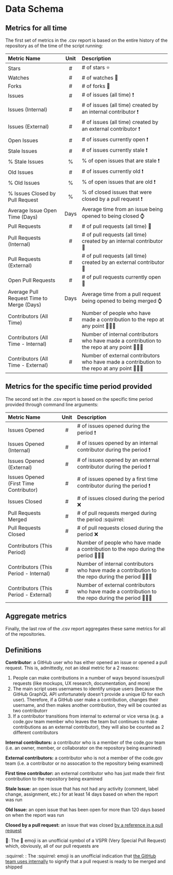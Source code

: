 # Data Schema

## Metrics for all time

The first set of metrics in the .csv report is based on the entire history of the repository as of the time of the script running:

| Metric Name                                | Unit   | Description                         |
| :----------------------------------------- |:------:| :---------------------------------- |
| Stars                                      | #      | # of stars ⭐ |
| Watches                                    | #      | # of watches 👀 |
| Forks                                      | #      | # of forks 🍴 |
| Issues                                     | #      | # of issues (all time) ❗ |
| Issues (Internal)                          | #      | # of issues (all time) created by an internal contributor ❗ |
| Issues (External)                          | #      | # of issues (all time) created by an external contributor ❗ |
| Open Issues                                | #      | # of issues currently open ❗ |
| Stale Issues                               | #      | # of issues currently stale ❗ |
| % Stale Issues                             | %      | % of open issues that are stale ❗ |
| Old Issues                                 | #      | # of issues currently old ❗ |
| % Old Issues                               | %      | % of open issues that are old ❗ |
| % Issues Closed by Pull Request            | %      | % of closed issues that were closed by a pull request ❗ |
| Average Issue Open Time (Days)             | Days   | Average time from an issue being opened to being closed ⌚ |
| Pull Requests                              | #      | # of pull requests (all time) 🛵 |
| Pull Requests (Internal)                   | #      | # of pull requests (all time) created by an internal contributor 🛵 |
| Pull Requests (External)                   | #      | # of pull requests (all time) created by an external contributor 🛵 |
| Open Pull Requests                         | #      | # of pull requests currently open 🛵 |
| Average Pull Request Time to Merge (Days)  | Days   | Average time from a pull request being opened to being merged ⌚ |
| Contributors (All Time)                    | #      | Number of people who have made a contribution to the repo at any point 👩🏽‍💻 |
| Contributors (All Time - Internal)         | #      | Number of internal contributors who have made a contribution to the repo at any point 👩🏽‍💻 |
| Contributors (All Time - External)         | #      | Number of external contributors who have made a contribution to the repo at any point 👩🏽‍💻 |

## Metrics for the specific time period provided

The second set in the .csv report is based on the specific time period provided through command line arguments:

| Metric Name                                | Unit   | Description                         |
| :----------------------------------------- |:------:| :-----------------------------------|
| Issues Opened                              | #      | # of issues opened during the period ❗ |
| Issues Opened (Internal)                   | #      | # of issues opened by an internal contributor during the period ❗ |
| Issues Opened (External)                   | #      | # of issues opened by an external contributor during the period ❗ |
| Issues Opened (First Time Contributor)     | #      | # of issues opened by a first time contributor during the period ❗ |
| Issues Closed                              | #      | # of issues closed during the period ❌ |
| Pull Requests Merged                       | #      | # of pull requests merged during the period :squirrel: |
| Pull Requests Closed                       | #      | # of pull requests closed during the period ❌ |
| Contributors (This Period)                 | #      | Number of people who have made a contribution to the repo during the period 👩🏽‍💻 |
| Contributors (This Period - Internal)      | #      | Number of internal contributors who have made a contribution to the repo during the period 👩🏽‍💻 |
| Contributors (This Period - External)      | #      | Number of external contributors who have made a contribution to the repo during the period 👩🏽‍💻 |

## Aggregate metrics

Finally, the last row of the .csv report aggregates these same metrics for all of the repositories.

## Definitions

**Contributor**: a GitHub user who has either opened an issue or opened a pull request. This is, admittedly, not an ideal metric for a 2 reasons:

1. People can make contributions in a number of ways beyond issues/pull requests (like mockups, UX research, documentation, and more)
2. The main script uses usernames to identify unique users (because the GitHub GraphQL API unfortunately doesn't provide a unique ID for each user). Therefore, if a GitHub user make a contribution, changes their username, and then makes another contribution, they will be counted as two contributorr
3. If a contributor transitions from internal to external or vice versa (e.g. a code.gov team member who leaves the team but continues to make contributions as an external contributor), they will also be counted as 2 different contributors

**Internal contributors:** a contributor who is a member of the code.gov team (i.e. an owner, member, or collaborator on the repository being examined)

**External contributors:** a contributor who is not a member of the code.gov team (i.e. a contributor or no assocation to the repository being examined)

**First time contributor:** an external contributor who has just made their first contribution to the repository being examined

**Stale Issue:** an open issue that has not had any activity (comment, label change, assignment, etc.) for at least 14 days based on when the report was run

**Old Issue:** an open issue that has been open for more than 120 days based on when the report was run

**Closed by a pull request:** an issue that was closed [by a reference in a pull request](https://github.blog/2013-05-14-closing-issues-via-pull-requests/)

🛵: The 🛵 emoji is an unofficial symbol of a VSPR (Very Special Pull Request) which, obviously, all of our pull requests are

:squirrel: : The :squirrel: emoji is an unofficial indication that [the GitHub team uses internally](https://www.quora.com/On-GitHub-what-is-the-significance-of-the-Ship-It-squirrel) to signify that a pull request is ready to be merged and shipped

